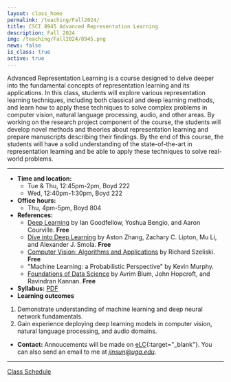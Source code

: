 ```yaml
---
layout: class_home
permalink: /teaching/Fall2024/
title: CSCI 8945 Advanced Representation Learning
description: Fall 2024
img: /teaching/Fall2024/8945.png
news: false
is_class: true
active: true
---
```


Advanced Representation Learning is a course designed to delve deeper into the fundamental concepts of representation learning and its applications. In this class, students will explore various representation learning techniques, including both classical and deep learning methods, and learn how to apply these techniques to solve complex problems in computer vision, natural language processing, audio, and other areas. By working on the research project component of the course, the students will develop novel methods and theories about representation learning and prepare manuscripts describing their findings. By the end of this course, the students will have a solid understanding of the state-of-the-art in representation learning and be able to apply these techniques to solve real-world problems.

***

- **Time and location:** 
    * Tue & Thu, 12:45pm-2pm, Boyd 222
    * Wed, 12:40pm-1:30pm, Boyd 222
- **Office hours:**
    * Thu, 4pm-5pm, Boyd 804
- **References:** 
    * [Deep Learning](http://www.deeplearningbook.org/) by Ian Goodfellow, Yoshua Bengio, and Aaron Courville. **Free**
    * [Dive into Deep Learning](https://d2l.ai/)  by Aston Zhang, Zachary C. Lipton, Mu Li, and Alexander J. Smola. **Free**
    * [Computer Vision: Algorithms and Applications](https://szeliski.org/Book/) by Richard Szeliski. **Free**
    * "Machine Learning: a Probabilistic Perspective" by Kevin Murphy.
    * [Foundations of Data Science](https://www.cs.cornell.edu/jeh/book.pdf) by Avrim Blum, John Hopcroft, and Ravindran Kannan. **Free**
- **Syllabus:**
    [PDF](/teaching/Fall2024/2024Fall-8945-syllabus.pdf)
- **Learning outcomes**
1. Demonstrate understanding of machine learning and deep neural network fundamentals.
2. Gain experience deploying deep learning models in computer vision, natural language processing, and audio domains.
- **Contact:** Annoucements will be made on [eLC](https://uga.view.usg.edu/d2l/home){:target="\_blank"}. You can also send an email to me at *jinsun@uga.edu*.

***

<div>
    <a href="schedule">Class Schedule</a>
</div>